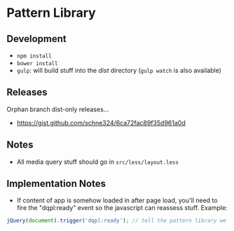 # Pattern Library

## Development
- `npm install`
- `bower install`
- `gulp`: will build stuff into the _dist_ directory (`gulp watch` is also available)

## Releases
Orphan branch dist-only releases...
* https://gist.github.com/schne324/6ca72fac89f35d961a0d

## Notes
* All media query stuff should go in `src/less/layout.less`

## Implementation Notes
* If content of app is somehow loaded in after page load, you'll need to fire the "dqpl:ready" event so the javascript can reassess stuff.  Example:
```js
jQuery(document).trigger('dqpl:ready'); // tell the pattern library we're ready to go
```

